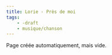 ```yaml
---
title: Lorie - Près de moi
tags:
    - -draft
    - musique/chanson
---
```


Page créée automatiquement, mais vide.
